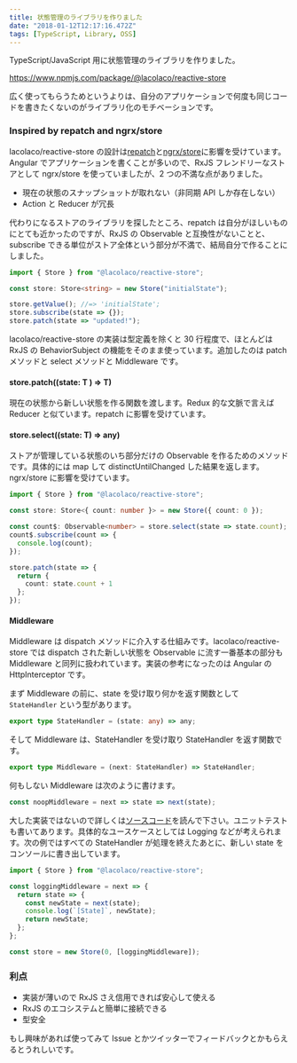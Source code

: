 ```yaml
---
title: 状態管理のライブラリを作りました
date: "2018-01-12T12:17:16.472Z"
tags: [TypeScript, Library, OSS]
---
```


TypeScript/JavaScript 用に状態管理のライブラリを作りました。

https://www.npmjs.com/package/@lacolaco/reactive-store

広く使ってもらうためというよりは、自分のアプリケーションで何度も同じコードを書きたくないのがライブラリ化のモチベーションです。

### Inspired by repatch and ngrx/store

lacolaco/reactive-store の設計は[repatch](https://github.com/jaystack/repatch/)と[ngrx/store](https://github.com/ngrx/platform/blob/master/docs/store/README.md)に影響を受けています。Angular でアプリケーションを書くことが多いので、RxJS フレンドリーなストアとして ngrx/store を使っていましたが、2 つの不満な点がありました。

- 現在の状態のスナップショットが取れない（非同期 API しか存在しない）
- Action と Reducer が冗長

代わりになるストアのライブラリを探したところ、repatch は自分がほしいものにとても近かったのですが、RxJS の Observable と互換性がないことと、subscribe できる単位がストア全体という部分が不満で、結局自分で作ることにしました。

```ts
import { Store } from "@lacolaco/reactive-store";

const store: Store<string> = new Store("initialState");

store.getValue(); //=> 'initialState';
store.subscribe(state => {});
store.patch(state => "updated!");
```

lacolaco/reactive-store の実装は型定義を除くと 30 行程度で、ほとんどは RxJS の BehaviorSubject の機能をそのまま使っています。追加したのは patch メソッドと select メソッドと Middleware です。

#### store.patch((state: T ) => T)

現在の状態から新しい状態を作る関数を渡します。Redux 的な文脈で言えば Reducer と似ています。repatch に影響を受けています。

#### store.select((state: T) => any)

ストアが管理している状態のいち部分だけの Observable を作るためのメソッドです。具体的には map して distinctUntilChanged した結果を返します。ngrx/store に影響を受けています。

```ts
import { Store } from "@lacolaco/reactive-store";

const store: Store<{ count: number }> = new Store({ count: 0 });

const count$: Observable<number> = store.select(state => state.count);
count$.subscribe(count => {
  console.log(count);
});

store.patch(state => {
  return {
    count: state.count + 1
  };
});
```

#### Middleware

Middleware は dispatch メソッドに介入する仕組みです。lacolaco/reactive-store では dispatch された新しい状態を Observable に流す一番基本の部分も Middleware と同列に扱われています。実装の参考になったのは Angular の HttpInterceptor です。

まず Middleware の前に、state を受け取り何かを返す関数として `StateHandler` という型があります。

```ts
export type StateHandler = (state: any) => any;
```

そして Middleware は、StateHandler を受け取り StateHandler を返す関数です。

```ts
export type Middleware = (next: StateHandler) => StateHandler;
```

何もしない Middleware は次のように書けます。

```ts
const noopMiddleware = next => state => next(state);
```

大した実装ではないので詳しくは[ソースコード](https://github.com/lacolaco/reactive-store#readme)を読んで下さい。ユニットテストも書いてあります。具体的なユースケースとしては Logging などが考えられます。次の例ではすべての StateHandler が処理を終えたあとに、新しい state をコンソールに書き出しています。

```ts
import { Store } from "@lacolaco/reactive-store";

const loggingMiddleware = next => {
  return state => {
    const newState = next(state);
    console.log(`[State]`, newState);
    return newState;
  };
};

const store = new Store(0, [loggingMiddleware]);
```

### 利点

- 実装が薄いので RxJS さえ信用できれば安心して使える
- RxJS のエコシステムと簡単に接続できる
- 型安全

もし興味があれば使ってみて Issue とかツイッターでフィードバックとかもらえるとうれしいです。
